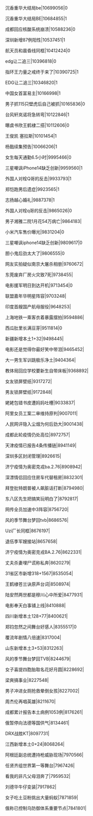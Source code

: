 沉香重华大结局be|10699056|0

沉香重华大结局BE|10684855|1

成都回应核酸系统崩溃|10588236|0

深圳新增87例阳性|10537451|1

航天员和晨昏线同框|10412424|0

edg让二追三|10396818|0

指环王力量之戒终于来了|10390725|1

EDG让二追三|10346820|1

中国女首富易主|10166998|1

男子抓115只壁虎后自己被抓|10165836|0

台风轩岚诺将急转弯|10122846|1

曝虞书欣王鹤棣二搭|10112606|0

王俊凯 塞拉斯|10101454|1

杨戬续集预告|10066206|1

女生每天通勤6.5小时|9995466|0

三星嘲讽iPhone14缺乏创新|9959560|1

外国人对栓Q哥的反击|9933793|1

郑恺跑男后遗症|9923565|1

志扬越心婚礼|9887378|1

外国人对栓q哥的反击|9865026|0

男子湘雅二院1月花54万病亡|9864183|

小米汽车售价曝光|9831204|0

三星嘲讽iphone14缺乏创新|9809617|0

胆小鬼后劲太大了|9806555|0

网友实拍疑似南京大屠杀相册|9760672|

东莞废弃厂房火灾致7死|9738455|

电影援军明日到达开机|9713454|0

联盟嘉年华明星阵容|9703248|

印度首艘国产航母服役|9648253|

上海地铁一乘客衣着暴露摆拍|9594886|

西瓜肚里长满豆芽|9511814|0

新疆新增本土1+32|9498445|

电影还是觉得你最好笑中带泪|9465452|

大一男生军训跳极乐净土|9404364|

教体局回应学校要新生自带床板|9368892|

女友锁屏壁纸|9317272|

男友锁屏壁纸|9172848|

姥姥包错书皮遭妈妈吐槽|9033837|

阿里女员工案二审维持原判|9007011|

人民网评隐入尘烟为何后劲大|9001438|

成都此轮疫情仍处高位|8972757|

天津疫情已报告4条传播链|8941149|

深圳多区封闭管理|8926615|

济宁疫情为奥密克戎ba.2.76|8908942|

深漂情侣回应住房车代替租房|8832301|

拜登批特朗普被人飙脏话打断|8794980|

东八区先生把搞笑玩明白了|8792817|

网传全员加速中3阵容|8756720|

风的季节舞台梦回tvb|8686576|

Uzi厂长同框|8676197|

退伍季军嫂接站|8657658|

济宁疫情为奥密克戎BA.2.76|8622331|

丈夫杀妻埋尸谎称私奔|8620279|

31省区市新增318+1567|8535054|

王鹤棣苍兰诀原声台词|8508974|

陆安然两世都是穆川心中所爱|8477931|

电影奉天白事铺上线|8410888|

四川新增本土128+77|8400621|

郑钧忽然之间舞台好感人|8355517|0

覆流年剧情八倍速|8317004|

山东新增本土3+53|8312263|

风的季节舞台梦回TVB|8244679|

女子喜提四胞胎取名花好月圆|8228692|

梁爽搞事业|8227548|

男子冲进女厕抢救晕倒女孩|8227002|

周杰伦再唱英雄|8211670|

成都累计报告本土病例1053例|8176261|

俄暂停向法德等国供气|8134461|

DRX战胜KT|8097731|

江西新增本土0+24|8068264|

阿根廷副总统遭持枪威胁现场|7970566|

任贤齐组世界第一等舞台|7967426|

看我的非凡父母泪奔了|7959532|

刘德华牛仔变装|7917862|

女子吃土豆粉挑出大量蚂蚁|7871859|

俄称已控制乌防御体系重要节点|7841801|

